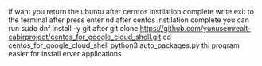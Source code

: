 if want you return the ubuntu after cerntos instilation complete write exit to the terminal after press enter
nd after centos instilation complete you can run sudo dnf install -y git
after git clone https://github.com/yunusemrealt-cabirproject/centos_for_google_cloud_shell.git
cd centos_for_google_cloud_shell
python3 auto_packages.py
thi program easier for install erver applications

